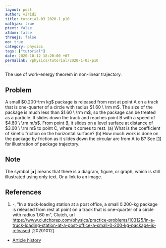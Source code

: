 ```yaml
---
layout: post
author: viridi
title: tutorial-03 2020-1 p10
mathjax: true
ptext: false
x3dom: false
threejs: false
oo: true
category: physics
tags: ["tutorial"]
date: 2020-10-12 18:20:00 +07
permalink: /physics/tutorial/2020-1-03-p10
---
```

The use of work-energy theorem in non-linear trajectory.


## Problem
A small $0.200-\rm kg$ package is released from rest at point A on a track that is one-quarter of a circle with radius $1.60 \ \rm m$. The size of the package is much less than $1.60 \ \rm m$, so the package can be treated as a particle. It slides down the track and reaches point B with a speed of $4.80 \ \rm m/s$. From point B, it slides on a level surface at distance of $3.00 \ \rm m$ to point C, where it comes to rest. (a) What is the coefficient of kinetic friction on the horizontal surface? (b) How much work is done on the package by friction as it slides down the circular arc from A to B? See [[1](#ref1)] for illustration of package trajectory.


## Note
The symbol [&#8718;] means that there is a diagram, figure, or graph, which is still illustrated using only text. Or a link to an image.


## References
1. <a name="ref1"></a>-, "In a truck-loading station at a post office, a small 0.200-kg package is released from rest at point on a track that is one-quarter of a circle with radius 1.60 m", Clutch, url <https://www.clutchprep.com/physics/practice-problems/103125/in-a-truck-loading-station-at-a-post-office-a-small-0-200-kg-package-is-released> [20201012].

+ [Article history](https://github.com/butiran/butiran.github.io/commits/master/_posts/phys/tutorial/2020-10-12-tutorial-03-2020-1-p10.md)
